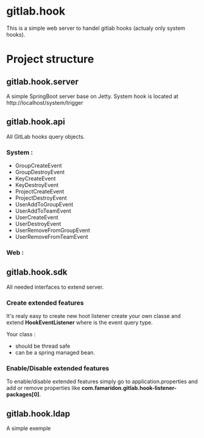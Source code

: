 # gitlab.hook

This is a simple web server to handel gitlab hooks (actualy only system hooks).

# Project structure

## gitlab.hook.server

A simple SpringBoot server base on Jetty.
System hook is located at http://localhost/system/trigger

## gitlab.hook.api

All GitLab hooks query objects.
### System :
- GroupCreateEvent
- GroupDestroyEvent
- KeyCreateEvent
- KeyDestroyEvent
- ProjectCreateEvent
- ProjectDestroyEvent
- UserAddToGroupEvent
- UserAddToTeamEvent
- UserCreateEvent
- UserDestroyEvent
- UserRemoveFromGroupEvent
- UserRemoveFromTeamEvent

### Web :

## gitlab.hook.sdk

All needed interfaces to extend server.

### Create extended features 
It's realy easy to create new hoot listener create your own classe and extend **HookEventListener<T>** where is the event query type.

Your class :
- should be thread safe
- can be a spring managed bean.

### Enable/Disable extended features 
To enable/disable extended features simply go to application.properties and add or remove properties like **com.famaridon.gitlab.hook-listener-packages[0]**.



## gitlab.hook.ldap

A simple exemple


